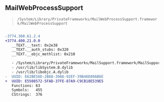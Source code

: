 ## MailWebProcessSupport

> `/System/Library/PrivateFrameworks/MailWebProcessSupport.framework/MailWebProcessSupport`

```diff

-3774.300.61.2.4
+3774.400.21.0.0
   __TEXT.__text: 0x2e38
   __TEXT.__auth_stubs: 0x320
   __TEXT.__objc_methlist: 0x210

   - /System/Library/PrivateFrameworks/MailSupport.framework/MailSupport
   - /usr/lib/libSystem.B.dylib
   - /usr/lib/libobjc.A.dylib
-  UUID: E62BE56D-2B68-39A6-92EF-39B46D89AB6E
+  UUID: E5508572-5FAD-37FE-87A9-C9CB18E539E5
   Functions: 63
   Symbols:   455
   CStrings:  376

```
